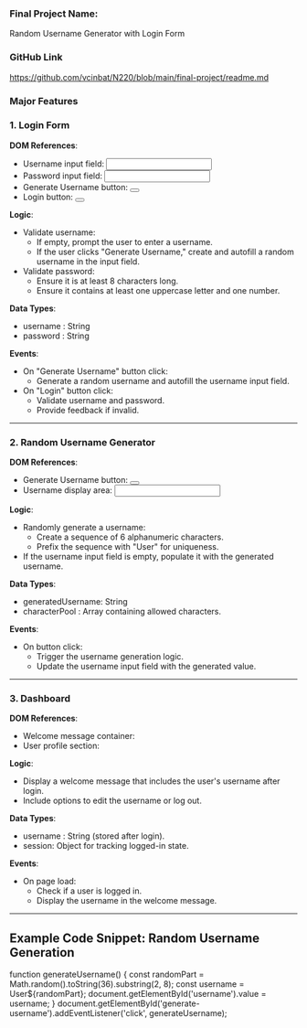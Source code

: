 ### Final Project Name:

Random Username Generator with Login Form

### GitHub Link

https://github.com/vcinbat/N220/blob/main/final-project/readme.md

### Major Features

### 1. Login Form

**DOM References**:

- Username input field: <input id="username">
- Password input field: <input id="password">
- Generate Username button: <button id="generate-username">
- Login button: <button id="login">

**Logic**:

- Validate username:
  - If empty, prompt the user to enter a username.
  - If the user clicks "Generate Username," create and autofill a random username in the input field.
- Validate password:
  - Ensure it is at least 8 characters long.
  - Ensure it contains at least one uppercase letter and one number.

**Data Types**:

- username : String
- password : String

**Events**:

- On "Generate Username" button click:
  - Generate a random username and autofill the username input field.
- On "Login" button click:
  - Validate username and password.
  - Provide feedback if invalid.

---

### 2. Random Username Generator

**DOM References**:

- Generate Username button: <button id="generate-username">
- Username display area: <input id="username">

**Logic**:

- Randomly generate a username:
  - Create a sequence of 6 alphanumeric characters.
  - Prefix the sequence with "User" for uniqueness.
- If the username input field is empty, populate it with the generated username.

**Data Types**:

- generatedUsername: String
- characterPool : Array containing allowed characters.

**Events**:

- On button click:
  - Trigger the username generation logic.
  - Update the username input field with the generated value.

---

### 3. Dashboard

**DOM References**:

- Welcome message container: <div id="welcome-message">
- User profile section: <div id="user-profile">

**Logic**:

- Display a welcome message that includes the user's username after login.
- Include options to edit the username or log out.

**Data Types**:

- username : String (stored after login).
- session: Object for tracking logged-in state.

**Events**:

- On page load:
  - Check if a user is logged in.
  - Display the username in the welcome message.

---

## Example Code Snippet: Random Username Generation

function generateUsername() {
const randomPart = Math.random().toString(36).substring(2, 8);
const username = User${randomPart};
document.getElementById('username').value = username;
}
document.getElementById('generate-username').addEventListener('click', generateUsername);
